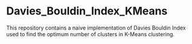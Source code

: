 # Davies_Bouldin_Index_KMeans
This repository contains a naive implementation of Davies Bouldin Index used to find the optimum number of clusters in K-Means clustering.

